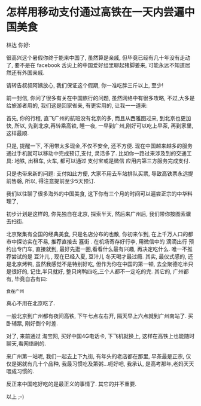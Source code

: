 # 怎样用移动支付通过高铁在一天内尝遍中国美食

林达 你好:

很高兴这个暑假你终于能来中国了,
虽然算是亲戚, 但毕竟已经有几十年没有走动了,
要不是在 facebook 舌尖上的中国爱好组里聊起猪脚姜来,
可能永远不知道居然还有外国亲戚.

请转告叔叔阿姨放心, 
我们保证这个假期, 你一准吃胖三斤以上, 至少!

前一封信, 你问了很多有关在中国旅行的问题,
虽然网络中有很多攻略, 
不过,大多是给旅游者用的, 我们这是回家省亲,
有更实用的, 让我一一道来:

首先, 你的行程, 直飞广州的航班没有北京的多,
而且从西雅图过来, 到北京也更加快,
所以, 先到北京,再转乘高铁, 睡一夜, 一早到广州,刚好可以吃上早茶, 再到家里, 这样最顺.

只是, 提醒一下, 不用带太多现金,不仅不安全, 还不方便.
现在中国越来越多的服务通过手机就可以移动中完成预订,支付, 灵活多了.
比如你一路过来涉及到的交通工具:
地铁, 出租车, 火车, 都可以通过 支付宝或是微信 应用内第三方服务完成支付.

只是也带来新的问题:
支付如此方便, 大家不用去车站排队买票,
导致高铁票永远提前售磬,
所以, 得注意提前至少5天预订.

我们以往聊了很多海外的中国美食,
这下你有三个月的时间可以遍尝正宗的中华料理了,

初步计划是这样的, 你先独自在北京, 探索半天,
然后来广州后, 我们带你按图索骥去扫街.

北京聚集有全国的经典美食, 只是名店分布的也散,
你初来乍到, 在上千万人口的都市中探访实在不易,
推荐直接去 簋街 .
在机场寄存好行李, 
用微信中的 滴滴出行 预约出专门车,
直接就到, 最好先逛一圈,看看什么最有兴趣, 再决定吃什么.
唯一不推荐尝试的是 豆汁儿 ,
现在已经入夏, 豆汁儿 冬天喝才最过瘾.
其实, 最仪式感的, 还是北京烤鸭, 虽然我感觉不是特别好吃,
但作为你在中国的第一顿, 
去全聚德吃半只是很好的, 记住,半只就好, 整只烤鸭四吃,三个人都不一定吃的完.
其它的, 广州都有, 
毕竟自古有曰:

    食在广州

真心不用在北京吃了.

一般北京到广州都有夜间高铁,
下午七点左右开, 隔天早上六点就到广州南站了.
买卧辅票, 刚好倒个时差.

对了, 来前通过 淘宝网, 买好中国4G电话卡, 
下飞机就换上,
这样在高铁上也能随时聊天,看网络剧的.

来广州第一站呢, 我们一起去上下九街,
有年头的老店都在那里,
早茶最是正宗, 仅仅是粥就有几十个品种,
我最习惯吃及第粥…呃好吧, 我承认, 是高考那年,老妈天天喂成习惯的.

反正来中国吃好吃的是最正义的事情了.
其它的并不重要.

以上 ;-)